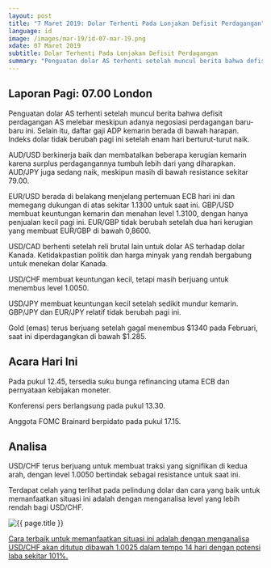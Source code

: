 ```yaml
---
layout: post
title: "7 Maret 2019: Dolar Terhenti Pada Lonjakan Defisit Perdagangan"
language: id
image: /images/mar-19/id-07-mar-19.png
xdate: 07 Maret 2019
subtitle: Dolar Terhenti Pada Lonjakan Defisit Perdagangan
summary: "Penguatan dolar AS terhenti setelah muncul berita bahwa defisit perdagangan AS melebar meskipun adanya negosiasi perdagangan baru-baru ini. Selain itu, daftar gaji ADP kemarin berada di bawah harapan. Indeks dolar tidak berubah pagi ini setelah enam hari berturut-turut naik"
---
```

## Laporan Pagi: 07.00 London

Penguatan dolar AS terhenti setelah muncul berita bahwa defisit perdagangan AS melebar meskipun adanya negosiasi perdagangan baru-baru ini. Selain itu, daftar gaji ADP kemarin berada di bawah harapan. Indeks dolar tidak berubah pagi ini setelah enam hari berturut-turut naik.

AUD/USD berkinerja baik dan membatalkan beberapa kerugian kemarin karena surplus perdagangannya tumbuh lebih dari yang diharapkan. AUD/JPY juga sedang naik, meskipun masih di bawah resistance sekitar 79.00.

EUR/USD berada di belakang menjelang pertemuan ECB hari ini dan memegang dukungan di atas sekitar 1.1300 untuk saat ini. GBP/USD membuat keuntungan kemarin dan menahan level 1.3100, dengan hanya penjualan kecil pagi ini. EUR/GBP tidak berubah setelah dua hari kerugian yang membuat EUR/GBP di bawah 0,8600.

USD/CAD berhenti setelah reli brutal lain untuk dolar AS terhadap dolar Kanada. Ketidakpastian politik dan harga minyak yang rendah bergabung untuk menekan dolar Kanada.

USD/CHF membuat keuntungan kecil, tetapi masih berjuang untuk menembus level 1.0050.

USD/JPY membuat keuntungan kecil setelah sedikit mundur kemarin. GBP/JPY dan EUR/JPY relatif tidak berubah pagi ini.

Gold (emas) terus berjuang setelah gagal menembus $1340 pada Februari, saat ini diperdagangkan di bawah $1.285.

## Acara Hari Ini

Pada pukul 12.45, tersedia suku bunga refinancing utama ECB dan pernyataan kebijakan moneter.

Konferensi pers berlangsung pada pukul 13.30.

Anggota FOMC Brainard berpidato pada pukul 17.15.

## Analisa

USD/CHF terus berjuang untuk membuat traksi yang signifikan di kedua arah, dengan level 1.0050 bertindak sebagai resistance untuk saat ini.

Terdapat celah yang terlihat pada pelindung dolar dan cara yang baik untuk memanfaatkan situasi ini adalah dengan menganalisa level yang lebih rendah bagi USD/CHF.

<img src="{{ site.url }}/images/mar-19/id-07-mar-19.png" alt="{{ page.title }}" title="{{ page.title }}">

<a href="%LINK%%?currency=USD&market=forex&underlying=frxUSDCHF&formname=higherlower&duration_amount=14&duration_units=d&amount=10&amount_type=stake&expiry_type=duration&barrier=1.0025" target="_blank" rel="noopener noreferrer nofollow">Cara terbaik untuk memanfaatkan situasi ini adalah dengan menganalisa USD/CHF akan ditutup dibawah 1.0025 dalam tempo 14 hari dengan potensi laba sekitar 101%.</a>

